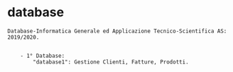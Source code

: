# database

	Database-Informatica Generale ed Applicazione Tecnico-Scientifica AS: 2019/2020.
	
	
		- 1° Database:
			"database1": Gestione Clienti, Fatture, Prodotti.
